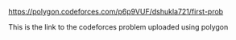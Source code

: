 https://polygon.codeforces.com/p6p9VUF/dshukla721/first-prob

This is the link to the codeforces problem uploaded using polygon
